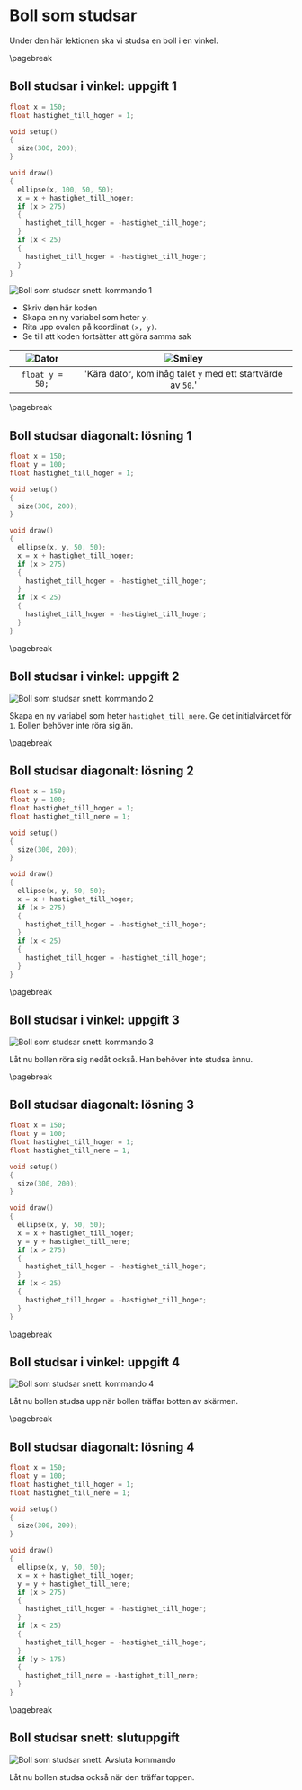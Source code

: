 # Boll som studsar

Under den här lektionen ska vi studsa en boll i en vinkel.

\pagebreak

## Boll studsar i vinkel: uppgift 1

```c++
float x = 150;
float hastighet_till_hoger = 1;

void setup()
{
  size(300, 200);
}

void draw()
{
  ellipse(x, 100, 50, 50);
  x = x + hastighet_till_hoger;
  if (x > 275)
  {
    hastighet_till_hoger = -hastighet_till_hoger;
  }
  if (x < 25)
  {
    hastighet_till_hoger = -hastighet_till_hoger;
  }
}
```

![Boll som studsar snett: kommando 1](bollen_som_studsar_horisontellt_1.png)

 * Skriv den här koden
 * Skapa en ny variabel som heter `y`.
 * Rita upp ovalen på koordinat `(x, y)`.
 * Se till att koden fortsätter att göra samma sak

![Dator](EmojiComputer.png) | ![Smiley](EmojiSmiley.png)
:-----------------:|:-----------------------------:
`float y = 50;` | 'Kära dator, kom ihåg talet `y` med ett startvärde av `50`.'

\pagebreak

## Boll studsar diagonalt: lösning 1

```c++
float x = 150;
float y = 100;
float hastighet_till_hoger = 1;

void setup()
{
  size(300, 200);
}

void draw()
{
  ellipse(x, y, 50, 50);
  x = x + hastighet_till_hoger;
  if (x > 275)
  {
    hastighet_till_hoger = -hastighet_till_hoger;
  }
  if (x < 25)
  {
    hastighet_till_hoger = -hastighet_till_hoger;
  }
}
```

\pagebreak

## Boll studsar i vinkel: uppgift 2

![Boll som studsar snett: kommando 2](bollen_som_studsar_horisontellt_2.png)

Skapa en ny variabel som heter `hastighet_till_nere`.
Ge det initialvärdet för `1`. Bollen behöver inte röra sig än.

\pagebreak

## Boll studsar diagonalt: lösning 2

```c++
float x = 150;
float y = 100;
float hastighet_till_hoger = 1;
float hastighet_till_nere = 1;

void setup()
{
  size(300, 200);
}

void draw()
{
  ellipse(x, y, 50, 50);
  x = x + hastighet_till_hoger;
  if (x > 275)
  {
    hastighet_till_hoger = -hastighet_till_hoger;
  }
  if (x < 25)
  {
    hastighet_till_hoger = -hastighet_till_hoger;
  }
}
```

\pagebreak

## Boll studsar i vinkel: uppgift 3

![Boll som studsar snett: kommando 3](bollen_som_studsar_horisontellt_3.png)

Låt nu bollen röra sig nedåt också. Han behöver inte studsa ännu.

\pagebreak

## Boll studsar diagonalt: lösning 3

```c++
float x = 150;
float y = 100;
float hastighet_till_hoger = 1;
float hastighet_till_nere = 1;

void setup()
{
  size(300, 200);
}

void draw()
{
  ellipse(x, y, 50, 50);
  x = x + hastighet_till_hoger;
  y = y + hastighet_till_nere;
  if (x > 275)
  {
    hastighet_till_hoger = -hastighet_till_hoger;
  }
  if (x < 25)
  {
    hastighet_till_hoger = -hastighet_till_hoger;
  }
}
```

\pagebreak

## Boll studsar i vinkel: uppgift 4

![Boll som studsar snett: kommando 4](bollen_som_studsar_horisontellt_4.png)

Låt nu bollen studsa upp när bollen träffar botten av skärmen.

\pagebreak

## Boll studsar diagonalt: lösning 4

```c++
float x = 150;
float y = 100;
float hastighet_till_hoger = 1;
float hastighet_till_nere = 1;

void setup()
{
  size(300, 200);
}

void draw()
{
  ellipse(x, y, 50, 50);
  x = x + hastighet_till_hoger;
  y = y + hastighet_till_nere;
  if (x > 275)
  {
    hastighet_till_hoger = -hastighet_till_hoger;
  }
  if (x < 25)
  {
    hastighet_till_hoger = -hastighet_till_hoger;
  }
  if (y > 175)
  {
    hastighet_till_nere = -hastighet_till_nere;
  }
}
```

\pagebreak

## Boll studsar snett: slutuppgift

![Boll som studsar snett: Avsluta kommando](bollen_som_studsar_horisontellt_slutuppgift.png)

Låt nu bollen studsa också när den träffar toppen.
